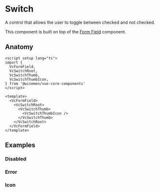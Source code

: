 # Switch

A control that allows the user to toggle between checked and not checked.

This component is built on top of the [Form Field](/packages/components/components/form-field/form-field.html) component.

<ComponentPreview name="switch/examples/main" />

## Anatomy

```vue
<script setup lang="ts">
import {
  VcFormField,
  VcSwitchRoot,
  VcSwitchThumb,
  VcSwitchThumbIcon,
} from '@wisemen/vue-core-components'
</script>

<template>
  <VcFormField>
    <VcSwitchRoot>
      <VcSwitchThumb>
        <VcSwitchThumbIcon />
      </VcSwitchThumb>
    </VcSwitchRoot>
  </VcFormField>
</template>
```

<!-- @include: ./switch-meta.md -->

## Examples

### Disabled

<ComponentPreview name="switch/examples/disabled" />

### Error

<ComponentPreview name="switch/examples/error" />

### Icon

<ComponentPreview name="switch/examples/icon" />
